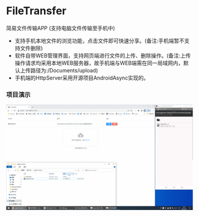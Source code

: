 # FileTransfer
简易文件传输APP (支持电脑文件传输至手机中)
- 支持手机本地文件的浏览功能，点击文件即可快速分享。(备注:手机端暂不支持文件删除)
- 软件自带WEB管理界面，支持网页端进行文件的上传、删除操作。(备注:上传操作请求均采用本地WEB服务器，故手机端与WEB端需在同一局域网内，默认上传路径为:/Documents/upload)
- 手机端的HttpServer采用开源项目AndroidAsync实现的。

### 项目演示
![image](https://github.com/uchiha-ben/FileTransfer/blob/master/docs/images/%E5%8A%A8%E7%94%BB.gif)